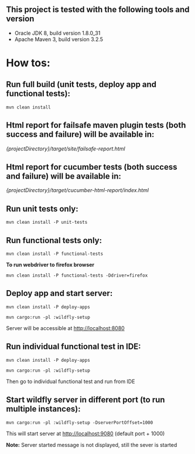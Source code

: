 This project is tested with the following tools and version
---
* Oracle JDK 8, build version 1.8.0_31
* Apache Maven 3, build version 3.2.5

How tos:
===

Run full build (unit tests, deploy app and functional tests):
---
`mvn clean install`

Html report for failsafe maven plugin tests (both success and failure) will be available in:
---
_{projectDirectory}/target/site/failsafe-report.html_

Html report for cucumber tests (both success and failure) will be available in:
---
_{projectDirectory}/target/cucumber-html-report/index.html_

Run unit tests only:
---
`mvn clean install -P unit-tests`

Run functional tests only:
---
`mvn clean install -P functional-tests`

**To run webdriver to firefox browser**

`mvn clean install -P functional-tests -Ddriver=firefox`

Deploy app and start server:
---
`mvn clean install -P deploy-apps`

`mvn cargo:run -pl :wildfly-setup`

Server will be accessible at [http://localhost:8080](http://localhost:8080)

Run individual functional test in IDE:
---
`mvn clean install -P deploy-apps`

`mvn cargo:run -pl :wildfly-setup`

Then go to individual functional test and run from IDE

Start wildfly server in different port (to run multiple instances):
---
`mvn cargo:run -pl :wildfly-setup -DserverPortOffset=1000`

This will start server at [http://localhost:9080](http://localhost:9080) (default port + 1000)

**Note:** Server started message is not displayed, still the sever is started


